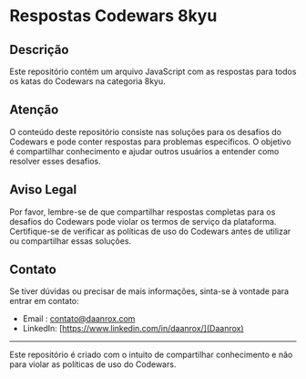 # Respostas Codewars 8kyu

## Descrição
Este repositório contém um arquivo JavaScript com as respostas para todos os katas do Codewars na categoria 8kyu.

## Atenção
O conteúdo deste repositório consiste nas soluções para os desafios do Codewars e pode conter respostas para problemas específicos. O objetivo é compartilhar conhecimento e ajudar outros usuários a entender como resolver esses desafios.

## Aviso Legal
Por favor, lembre-se de que compartilhar respostas completas para os desafios do Codewars pode violar os termos de serviço da plataforma. Certifique-se de verificar as políticas de uso do Codewars antes de utilizar ou compartilhar essas soluções.

## Contato
Se tiver dúvidas ou precisar de mais informações, sinta-se à vontade para entrar em contato:
- Email : [contato@daanrox.com](mailto:contato@daanrox.com)
- LinkedIn: [https://www.linkedin.com/in/daanrox/](Daanrox)

--- 

Este repositório é criado com o intuito de compartilhar conhecimento e não para violar as políticas de uso do Codewars.
